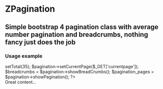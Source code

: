 # ZPagination

## Simple bootstrap 4 pagination class with average number pagination and breadcrumbs, nothing fancy just does the job

### Usage example

<?php
        $pagination = new Pagination;
        $pagination->setTotal(35);
        $pagination->setCurrentPage($_GET['currentpage']);
        $breadcrumbs = $pagination->showBreadCrumbs();
        $pagination_pages = $pagination->showPagination();
?>
<html>
<head></head>
<body>
<div><?= $breadcrumbs ?></div>
<div>Great content...  </div>
<div><?= $pagination_pages ?></div>
</body>
</html>